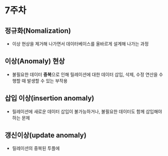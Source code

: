 # 7주차

## 정규화(Nomalization)
* 이상 현상을 제거해 나가면서 데이터베이스를 올바르게 설계해 나가는 과정

## 이상(Anomaly) 현상
* 불필요한 데이터 **중복**으로  인해 릴레이션에 대한 데이터 삽입, 삭제, 수정 연산을 수행할 때 발생할 수 있는 부작용

## 삽입 이상(insertion anomaly)
* 릴레이션에 새로운 데이터 삽입이 불가능하거나, 불필요한 데이터도 함께 삽입해야 하는 문제

## 갱신이상(update anomaly)
* 릴레이션의 중복된 투플에
